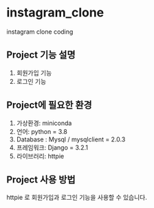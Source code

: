 # instagram_clone
instagram clone coding

## Project 기능 설명
1. 회원가입 기능
2. 로그인 기능

## Project에 필요한 환경
1. 가상환경: miniconda
2. 언어: python = 3.8
3. Database : Mysql / mysqlclient = 2.0.3
4. 프레임워크: Django = 3.2.1
5. 라이브러리: httpie

## Project 사용 방법
httpie 로 회원가입과 로그인 기능을 사용할 수 있습니다.
